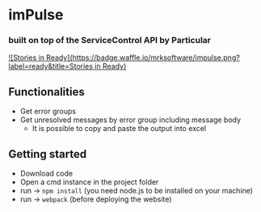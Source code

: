 # imPulse 
### built on top of the ServiceControl API by Particular

[![Stories in Ready](https://badge.waffle.io/mrksoftware/impulse.png?label=ready&title=Stories in Ready)](https://waffle.io/mrksoftware/impulse)

## Functionalities
* Get error groups
* Get unresolved messages by error group including message body
  * It is possible to copy and paste the output into excel
  
## Getting started
* Download code
* Open a cmd instance in the project folder
* run -> `npm install` (you need node.js to be installed on your machine)
* run -> `webpack` (before deploying the website)
